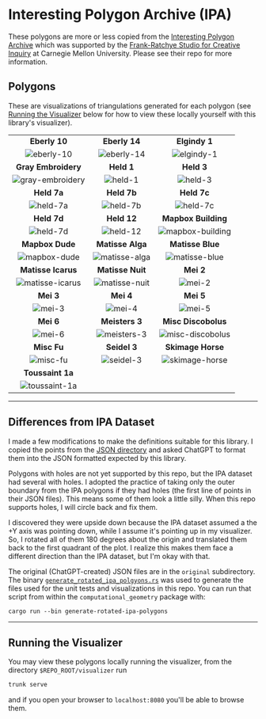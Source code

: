 # Interesting Polygon Archive (IPA)

These polygons are more or less copied from the [Interesting Polygon Archive](https://github.com/LingDong-/interesting-polygon-archive) which was supported by the [Frank-Ratchye Studio for Creative Inquiry](https://studioforcreativeinquiry.org/) at Carnegie Mellon University. Please see their repo for more information.

## Polygons

These are visualizations of triangulations generated for each polygon (see [Running the Visualizer](#running-the-visualizer) below for how to view these locally yourself with this library's visualizer).

|     |     |     |
|:---:|:---:|:---:|
| **Eberly 10** | **Eberly 14** | **Elgindy 1** | 
| ![eberly-10](https://github.com/user-attachments/assets/fd3bdd32-f08d-441c-9583-164bec06e69a) | ![eberly-14](https://github.com/user-attachments/assets/612e09c4-dc5e-4c72-b516-bb4ea6a6dc07) | ![elgindy-1](https://github.com/user-attachments/assets/57cd1cb3-9a7a-4c75-994f-a0b01ec87daa) |
| **Gray Embroidery** | **Held 1** | **Held 3** |
| ![gray-embroidery](https://github.com/user-attachments/assets/3206f3a4-82a4-4013-a1ff-082484b28e29) | ![held-1](https://github.com/user-attachments/assets/a4d4f651-b5f2-47d2-811c-a31be9bff848) | ![held-3](https://github.com/user-attachments/assets/019d28b8-d5d5-4e19-976f-388e97df95bc) |
| **Held 7a** | **Held 7b** | **Held 7c** |
| ![held-7a](https://github.com/user-attachments/assets/d3cd5fd2-3778-4514-9317-389014e258e2) | ![held-7b](https://github.com/user-attachments/assets/7e7178e7-25c8-4afd-811f-839e92fa6341) | ![held-7c](https://github.com/user-attachments/assets/443af751-801d-4ceb-a96c-2a2447d5cd88) |
| **Held 7d** | **Held 12** | **Mapbox Building** |
| ![held-7d](https://github.com/user-attachments/assets/2a987b0f-2112-4d47-b785-f3fe1b4772e5) | ![held-12](https://github.com/user-attachments/assets/eff74831-a4b1-44fd-bb47-35bf982e9778) | ![mapbox-building](https://github.com/user-attachments/assets/1d036ccf-f2c3-45d5-a5d4-7e5474121f7b) |
| **Mapbox Dude** | **Matisse Alga** | **Matisse Blue** |
| ![mapbox-dude](https://github.com/user-attachments/assets/dbb19574-b05f-4904-b130-c9c532ed9698) | ![matisse-alga](https://github.com/user-attachments/assets/ca86a6bf-6a52-47a4-92b9-cf4eaf45c576) | ![matisse-blue](https://github.com/user-attachments/assets/23a47de5-c4e3-412e-a9ee-9ce0e52b99d7) |
| **Matisse Icarus** | **Matisse Nuit** | **Mei 2** |
| ![matisse-icarus](https://github.com/user-attachments/assets/b233f822-b4b6-4e63-a0da-de5b65674fb3) | ![matisse-nuit](https://github.com/user-attachments/assets/dcb1d0ab-5cdf-40c4-8acb-865cacbf6534) | ![mei-2](https://github.com/user-attachments/assets/a35ab0ea-3109-4346-9972-4bd735609508) | 
| **Mei 3** | **Mei 4** | **Mei 5** |
| ![mei-3](https://github.com/user-attachments/assets/ffbef5ca-8e8a-4e3a-b23f-be184022ffd8) | ![mei-4](https://github.com/user-attachments/assets/9b3510c9-6426-4ade-a5ae-30008f87f9a8) | ![mei-5](https://github.com/user-attachments/assets/748d0428-e178-48a9-88d8-45cc6a3e88e1) |
| **Mei 6** | **Meisters 3** | **Misc Discobolus** |
| ![mei-6](https://github.com/user-attachments/assets/69239dba-00ac-4eca-816d-c5bc2ba0c1ca) | ![meisters-3](https://github.com/user-attachments/assets/2f9ff5b5-00ad-4f9b-9bb8-e6b6ec560e57) | ![misc-discobolus](https://github.com/user-attachments/assets/1101debe-688a-4cba-9eeb-c31a257f5831) |
| **Misc Fu** | **Seidel 3** | **Skimage Horse** |
| ![misc-fu](https://github.com/user-attachments/assets/d78c6457-009b-4c9b-8c8c-03d4d2102b08) | ![seidel-3](https://github.com/user-attachments/assets/06060683-bb65-4cce-bcfc-a0b71117db00) | ![skimage-horse](https://github.com/user-attachments/assets/60b664ea-e790-44fe-b8d9-7e06a90f9fd2) |
| **Toussaint 1a** |
| ![toussaint-1a](https://github.com/user-attachments/assets/28e7e91f-ce26-427b-a2d6-00c8623a705d) |

---

## Differences from IPA Dataset

I made a few modifications to make the definitions suitable for this library. I copied the points from the [JSON directory](https://github.com/LingDong-/interesting-polygon-archive/tree/master/json) and asked ChatGPT to format them into the JSON formatted expected by this library.

Polygons with holes are not yet supported by this repo, but the IPA dataset had several with holes. I adopted the practice of taking only the outer boundary from the IPA polygons if they had holes (the first line of points in their JSON files). This means some of them look a little silly. When this repo supports holes, I will circle back and fix them.

I discovered they were upside down because the IPA dataset assumed a the +Y axis was pointing down, while I assume it's pointing up in my visualizer. So, I rotated all of them 180 degrees about the origin and translated them back to the first quadrant of the plot. I realize this makes them face a different direction than the IPA dataset, but I'm okay with that.

The original (ChatGPT-created) JSON files are in the `original` subdirectory. The binary [`generate_rotated_ipa_polgyons.rs`](https://github.com/adamconkey/computational_geometry/blob/19d5541c8bc7b508508bbf1a61b6dd4e76d755ad/computational_geometry/src/bin/generate_rotated_ipa_polygons.rs) was used to generate the files used for the unit tests and visualizations in this repo. You can run that script from within the `computational_geometry` package with:
```shell
cargo run --bin generate-rotated-ipa-polygons
```

---

## Running the Visualizer

You may view these polygons locally running the visualizer, from the directory `$REPO_ROOT/visualizer` run
```bash
trunk serve
```
and if you open your browser to `localhost:8080` you'll be able to browse them. 
